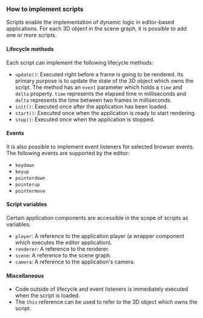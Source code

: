 ### How to implement scripts

Scripts enable the implementation of dynamic logic in editor-based applications. For each 3D object in the scene graph, it is possible to add one or more scripts. 

#### Lifecycle methods

Each script can implement the following lifecycle methods:

- `update()`: Executed right before a frame is going to be rendered. Its primary purpose is to update the state of the 3D object which owns the script. The method has an `event` parameter which holds a `time` and `delta` property. `time` represents the elapsed time in milliseconds and `delta` represents the time between two frames in milliseconds. 
- `init()`: Executed once after the application has been loaded.
- `start()`: Executed once when the application is ready to start rendering.
- `stop()`: Executed once when the application is stopped.

#### Events

It is also possible to implement event listeners for selected browser events. The following events are supported by the editor:

- `keydown`
- `keyup`
- `pointerdown`
- `pointerup`
- `pointermove`

#### Script variables

Certain application components are accessible in the scope of scripts as variables:

- `player`: A reference to the application player (a wrapper component which executes the editor application).
- `renderer`: A reference to the renderer.
- `scene`: A reference to the scene graph.
- `camera`: A reference to the application's camera.

#### Miscellaneous

- Code outside of lifecycle and event listeners is immediately executed when the script is loaded.
- The `this` reference can be used to refer to the 3D object which owns the script.
